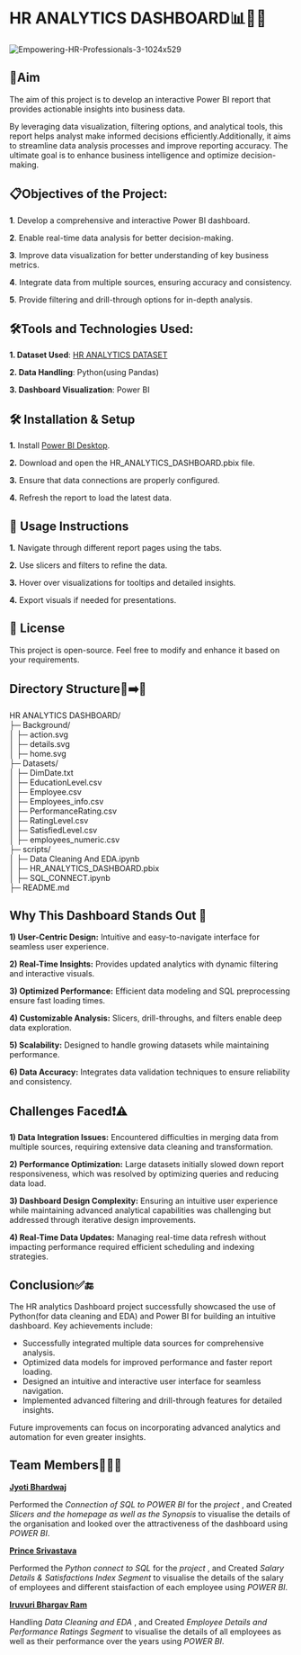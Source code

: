 # HR ANALYTICS DASHBOARD📊👥💼
![Empowering-HR-Professionals-3-1024x529](https://github.com/user-attachments/assets/ebc5a3ff-2209-4fe5-9ed6-f26f664bd49e)

## 🎯**Aim**
The aim of this project is to develop an interactive Power BI report that provides actionable insights into business data. 

By leveraging data visualization, filtering options, and analytical tools, this report helps analyst make informed decisions efficiently.Additionally, it aims to streamline data analysis processes and improve reporting accuracy. The ultimate goal is to enhance business intelligence and optimize decision-making.

## 📋**Objectives of the Project:**
**1**. Develop a comprehensive and interactive Power BI dashboard.

**2**. Enable real-time data analysis for better decision-making.

**3**. Improve data visualization for better understanding of key business metrics.

**4**. Integrate data from multiple sources, ensuring accuracy and consistency.

**5**. Provide filtering and drill-through options for in-depth analysis.

## 🛠**Tools and Technologies Used:**
**1. Dataset Used**: [HR ANALYTICS DATASET](https://www.kaggle.com/datasets/mahmoudemadabdallah/hr-analytics-employee-attrition-and-performance?select=PerformanceRating.csv)

**2. Data Handling**: Python(using Pandas)

**3. Dashboard Visualization**: Power BI

## 🛠 **Installation & Setup**

**1.** Install [Power BI Desktop](https://www.microsoft.com/en-us/download/details.aspx?id=58494).

**2.** Download and open the HR_ANALYTICS_DASHBOARD.pbix file.

**3.** Ensure that data connections are properly configured.

**4.** Refresh the report to load the latest data.

## 📌 **Usage Instructions**

**1.** Navigate through different report pages using the tabs.

**2.** Use slicers and filters to refine the data.

**3.** Hover over visualizations for tooltips and detailed insights.

**4.** Export visuals if needed for presentations.

## 📜 **License**

This project is open-source. Feel free to modify and enhance it based on your requirements.

## **Directory Structure**📁➡️📄

HR ANALYTICS DASHBOARD/  
├─ Background/  
│   ├─ action.svg  
│   ├─ details.svg  
│   ├─ home.svg  
├─ Datasets/  
│   ├─ DimDate.txt  
│   ├─ EducationLevel.csv  
│   ├─ Employee.csv  
│   ├─ Employees_info.csv  
│   ├─ PerformanceRating.csv  
│   ├─ RatingLevel.csv  
│   ├─ SatisfiedLevel.csv  
│   ├─ employees_numeric.csv  
├─ scripts/  
│   ├─ Data Cleaning And EDA.ipynb  
│   ├─ HR_ANALYTICS_DASHBOARD.pbix  
│   ├─ SQL_CONNECT.ipynb  
├─ README.md  


## **Why This Dashboard Stands Out 🌟**
**1) User-Centric Design:** Intuitive and easy-to-navigate interface for seamless user experience.

**2) Real-Time Insights:** Provides updated analytics with dynamic filtering and interactive visuals.

**3) Optimized Performance:** Efficient data modeling and SQL preprocessing ensure fast loading times.

**4) Customizable Analysis:** Slicers, drill-throughs, and filters enable deep data exploration.

**5) Scalability:** Designed to handle growing datasets while maintaining performance.

**6) Data Accuracy:** Integrates data validation techniques to ensure reliability and consistency.

## **Challenges Faced**❗⚠️
**1) Data Integration Issues:** Encountered difficulties in merging data from multiple sources, requiring extensive data cleaning and transformation.

**2) Performance Optimization:** Large datasets initially slowed down report responsiveness, which was resolved by optimizing queries and reducing data load.

**3) Dashboard Design Complexity:** Ensuring an intuitive user experience while maintaining advanced analytical capabilities was challenging but addressed through iterative design improvements.

**4) Real-Time Data Updates:** Managing real-time data refresh without impacting performance required efficient scheduling and indexing strategies.

## **Conclusion**✅🔚
The HR analytics Dashboard project successfully showcased the use of Python(for data cleaning and EDA) and Power BI for building an intuitive dashboard. Key achievements include:
- Successfully integrated multiple data sources for comprehensive analysis.
- Optimized data models for improved performance and faster report loading.
- Designed an intuitive and interactive user interface for seamless navigation.
- Implemented advanced filtering and drill-through features for detailed insights.

Future improvements can focus on incorporating advanced analytics and automation for even greater insights.

## **Team Members**👤🤝👥
**[Jyoti Bhardwaj](https://github.com/JyotiBhardwaj27)** 

Performed the *Connection of SQL to POWER BI* for the *project* , and Created *Slicers and the homepage as well as the Synopsis* to visualise the details of the organisation and looked over the attractiveness of the dashboard using *POWER BI*. 

**[Prince Srivastava](https://github.com/PrinceSrivastava182)**

Performed the *Python connect to SQL* for the *project* , and Created *Salary Details & Satisfactions Index Segment* to visualise the details of the salary of employees and different staisfaction of each employee using *POWER BI*. 

**[Iruvuri Bhargav Ram](https://github.com/Bhargav-Ram-I)**

Handling *Data Cleaning and EDA* , and Created *Employee Details and Performance Ratings Segment* to visualise the details of all employees as well as their performance over the years using *POWER BI*.
